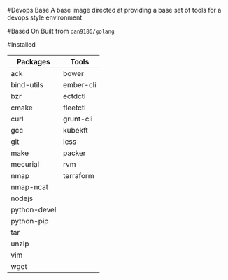 #Devops Base
A base image directed at providing a base set of tools for a devops style environment

#Based On
Built from `dan9186/golang`

#Installed

| Packages      | Tools     |
| ------------- | --------- |
| ack           | bower     |
| bind-utils    | ember-cli |
| bzr           | ectdctl   |
| cmake         | fleetctl  |
| curl          | grunt-cli |
| gcc           | kubekft   |
| git           | less      |
| make          | packer    |
| mecurial      | rvm       |
| nmap          | terraform |
| nmap-ncat     |           |
| nodejs        |           |
| python-devel  |           |
| python-pip    |           |
| tar           |           |
| unzip         |           |
| vim           |           |
| wget          |           |
